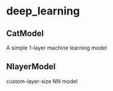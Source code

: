 # deep_learning

## CatModel
A simple 1-layer machine learning model 

## NlayerModel
custom-layer-size NN model
